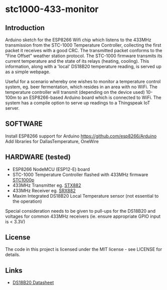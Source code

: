 # stc1000-433-monitor

## Introduction

Arduino sketch for the ESP8266 Wifi chip which listens to the 433MHz transmission from the STC-1000 Temperature Controller, collecting the first packet it receives with a good CRC. The transmitted packet conforms to the "Fine Offset" weather station protocol.  The STC-1000 firmware transmits its current temperature and the state of its relays (heating, cooling).  This information, along with a 'local' DS18B20 temperature reading, is served up as a simple webpage.

Useful for a scenario whereby one wishes to monitor a temperature control system, eg. beer fermentation, which resides in an area with no WiFi.  The temperature controller will transmit (depending on the device used) 10-100m to an ESP8266-based Arduino board which is connected to WiFi.  The system has a compile option to serve up readings to a Thingspeak IoT server.

## SOFTWARE
Install ESP8266 support for Arduino https://github.com/esp8266/Arduino
Add libraries for DallasTemperature, OneWire

## HARDWARE (tested)

 * ESP8266 NodeMCU (ESP12-E) board
 * STC-1000 Temperature Controller flashed with 433MHz firmware [STC1000p](https://github.com/matsstaff/stc1000p)
 * 433MHz Transmitter eg. [STX882](https://www.nicerf.com/product_132_43.html)
 * 433MHz Receiver eg. [SRX882](https://www.nicerf.com/product_132_82.html)
 * Maxim Integrated DS18B20 Local Temperature sensor (not essential to the operation)
 
Special consideration needs to be given to pull-ups for the DS18B20 and voltages for common 433MHz receivers (ie. ensure appropriate GPIO input is < 3.3V)

## License

The code in this project is licensed under the MIT license - see LICENSE for details.

## Links

 * [DS18B20 Datasheet](http://datasheets.maximintegrated.com/en/ds/DS18B20.pdf)
